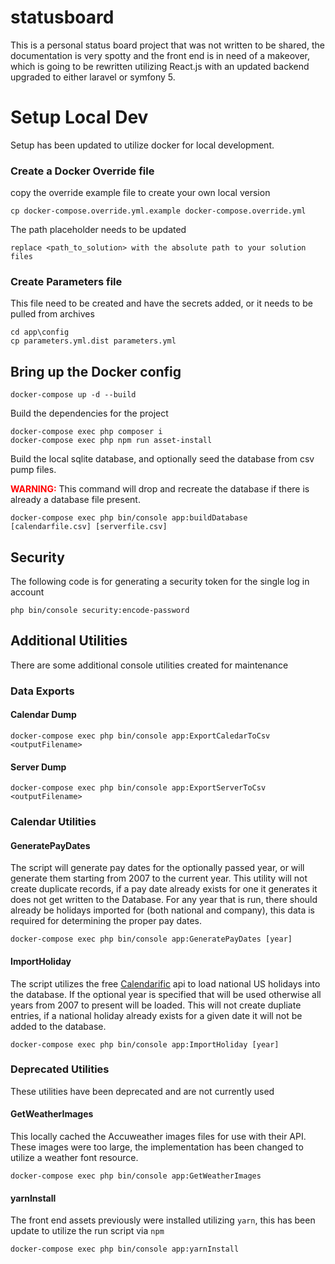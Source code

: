 # statusboard
This is a personal status board project that was not written to be shared, the documentation is very spotty and the front end is in need of a makeover, which is going to be rewritten utilizing React.js with an updated backend upgraded to either laravel or symfony 5.

# Setup Local Dev
Setup has been updated to utilize docker for local development.

### Create a Docker Override file
copy the override example file to create your own local version
```shell script
cp docker-compose.override.yml.example docker-compose.override.yml
```
The path placeholder needs to be updated 
```shell script
replace <path_to_solution> with the absolute path to your solution files
```

### Create Parameters file
This file need to be created and have the secrets added, or it needs to be pulled from archives
```shell script
cd app\config
cp parameters.yml.dist parameters.yml
```

## Bring up the Docker config
```shell script
docker-compose up -d --build
```
Build the dependencies for the project
```shell script
docker-compose exec php composer i
docker-compose exec php npm run asset-install
```
Build the local sqlite database, and optionally seed the database from csv pump files. 

**<span style="color:red">WARNING:</span>** This command will drop and recreate the database if there is already a database file present.
```shell script
docker-compose exec php bin/console app:buildDatabase [calendarfile.csv] [serverfile.csv]
```

## Security
The following code is for generating a security token for the single log in account

```shell script
php bin/console security:encode-password
```


## Additional Utilities
There are some additional console utilities created for maintenance

### Data Exports
#### Calendar Dump
```shell script
docker-compose exec php bin/console app:ExportCaledarToCsv <outputFilename>
```
#### Server Dump
```shell script
docker-compose exec php bin/console app:ExportServerToCsv <outputFilename>
```

### Calendar Utilities
#### GeneratePayDates
The script will generate pay dates for the optionally passed year, or will generate them starting from 2007 to the current year.  This utility will not create duplicate records, if a pay date already exists for one it generates it does not get written to the Database.  For any year that is run, there should already be holidays imported for (both national and company), this data is required for determining the proper pay dates.
```shell script
docker-compose exec php bin/console app:GeneratePayDates [year]
```
#### ImportHoliday
The script utilizes the free [Calendarific](https://calendarific.com/) api to load national US holidays into the database.  If the optional year is specified that will be used otherwise all years from 2007 to present will be loaded.  This will not create dupliate entries, if a national holiday already exists for a given date it will not be added to the database.
```shell script
docker-compose exec php bin/console app:ImportHoliday [year]
```

### Deprecated Utilities
These utilities have been deprecated and are not currently used
#### GetWeatherImages
This locally cached the Accuweather images files for use with their API.  These images were too large, the implementation has been changed to utilize a weather font resource.
```shell script
docker-compose exec php bin/console app:GetWeatherImages
```

#### yarnInstall
The front end assets previously were installed utilizing `yarn`, this has been update to utilize the run script via `npm`
```shell script
docker-compose exec php bin/console app:yarnInstall
```
